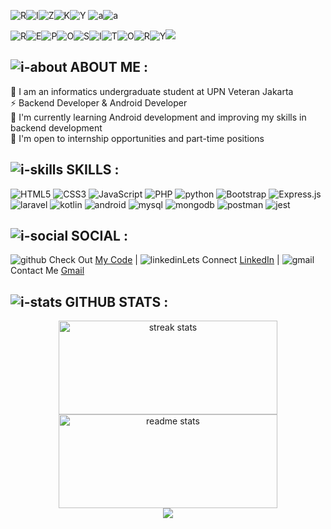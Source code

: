 ![R](https://img.icons8.com/dusk/64/r.png)![I](https://img.icons8.com/dusk/64/i.png)![Z](https://img.icons8.com/dusk/64/z.png)![K](https://img.icons8.com/dusk/64/k.png)![Y](https://img.icons8.com/dusk/64/y.png) ![a](https://img.icons8.com/dusk/48/alpha.png)![a](https://img.icons8.com/dusk/48/alpha.png)

![R](https://img.icons8.com/dusk/64/r.png)![E](https://img.icons8.com/dusk/64/e.png)![P](https://img.icons8.com/dusk/64/p.png)![O](https://img.icons8.com/dusk/64/o.png)![S](https://img.icons8.com/dusk/64/s.png)![I](https://img.icons8.com/dusk/64/i.png)![T](https://img.icons8.com/dusk/64/t.png)![O](https://img.icons8.com/dusk/64/o.png)![R](https://img.icons8.com/dusk/64/r.png)![Y](https://img.icons8.com/dusk/64/y.png)![](https://img.icons8.com/dusk/36/000000/asterisk.png) 

## ![i-about](https://img.icons8.com/dusk/32/info.png) ABOUT ME : <br>
🏫 I am an informatics undergraduate student at UPN Veteran Jakarta <br>
⚡ Backend Developer & Android Developer <br>
🌱 I'm currently learning Android development and improving my skills in backend development <br>
🏢 I'm open to internship opportunities and part-time positions

## ![i-skills](https://img.icons8.com/dusk/32/engineering.png) SKILLS : <br>
![HTML5](https://img.shields.io/badge/html5-%23E34F26.svg?style=for-the-badge&logo=html5&logoColor=white) ![CSS3](https://img.shields.io/badge/css3-%231572B6.svg?style=for-the-badge&logo=css3&logoColor=white) ![JavaScript](https://img.shields.io/badge/javascript-%23323330.svg?style=for-the-badge&logo=javascript&logoColor=%23F7DF1E) ![PHP](https://img.shields.io/badge/php-%23777BB4.svg?style=for-the-badge&logo=php&logoColor=white) ![python](https://img.shields.io/badge/python-%2314354c.svg?logo=python&logoColor=white&style=for-the-badge) ![Bootstrap](https://img.shields.io/badge/bootstrap-%23563D7C.svg?style=for-the-badge&logo=bootstrap&logoColor=white) ![Express.js](https://img.shields.io/badge/express.js-%23404d59.svg?style=for-the-badge&logo=express&logoColor=%2361DAFB) ![laravel](https://img.shields.io/badge/laravel-%23ff2d20.svg?logo=laravel&logoColor=white&style=for-the-badge) ![kotlin](https://img.shields.io/badge/kotlin-%230095d5.svg?logo=kotlin&logoColor=white&style=for-the-badge) ![android](https://img.shields.io/badge/android%20studio-%233ddc84.svg?logo=android-studio&logoColor=white&style=for-the-badge) ![mysql](https://img.shields.io/badge/mysql-%234479a1.svg?logo=mysql&logoColor=white&style=for-the-badge) ![mongodb](https://img.shields.io/badge/mongodb-%234ea94b.svg?logo=mongodb&logoColor=white&style=for-the-badge) ![postman](https://img.shields.io/badge/postman-%23ff6c37.svg?logo=postman&logoColor=white&style=for-the-badge) ![jest](https://img.shields.io/badge/jest-%231BC115.svg?logo=jest&logoColor=white&style=for-the-badge)

## ![i-social](https://img.icons8.com/dusk/32/social-network.png) SOCIAL : <br>
![github](https://img.icons8.com/dusk/32/github.png) Check Out [My Code](https://github.com/kyal11) | ![linkedin](https://img.icons8.com/dusk/32/linkedin--v1.png)Lets Connect [LinkedIn](https://www.linkedin.com/in/rizkyalarief/) | ![gmail](https://img.icons8.com/dusk/32/gmail.png) Contact Me [Gmail](mailto:rizkyalarief11@gmail.com)

## ![i-stats](https://img.icons8.com/dusk/32/combo-chart--v1.png) GITHUB STATS :
<div align=center>
  <img width="350" height="150" src="https://github-readme-streak-stats.herokuapp.com/?user=kyal11&theme=react&hide_border=false&include_all_commits=true&count_private=true" alt="streak stats"/>
  <img width="350" height="150" src="https://github-readme-stats.vercel.app/api?username=kyal11&theme=react&hide_border=false&show_icons=true&layout=compact" alt="readme stats" />
  <br>
  <a href="https://visitcount.itsvg.in">
  <img src="https://visitcount.itsvg.in/api?id=kyal11&label=Profile%20Views&color=0&icon=0&pretty=true" />
  </a>
</div>
